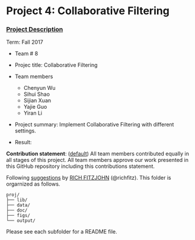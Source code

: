 # Project 4: Collaborative Filtering

### [Project Description](doc/project4_desc.md)

Term: Fall 2017

+ Team # 8
+ Projec title: Collaborative Filtering

+ Team members
	+ Chenyun Wu
	+ Sihui Shao
	+ Sijian Xuan
	+ Yajie Guo
	+ Yiran Li
	
+ Project summary: 
Implement Collaborative Filtering with different settings.

+ Result:

	
**Contribution statement**: ([default](doc/a_note_on_contributions.md)) All team members contributed equally in all stages of this project. All team members approve our work presented in this GitHub repository including this contributions statement. 

Following [suggestions](http://nicercode.github.io/blog/2013-04-05-projects/) by [RICH FITZJOHN](http://nicercode.github.io/about/#Team) (@richfitz). This folder is orgarnized as follows.

```
proj/
├── lib/
├── data/
├── doc/
├── figs/
└── output/
```

Please see each subfolder for a README file.

